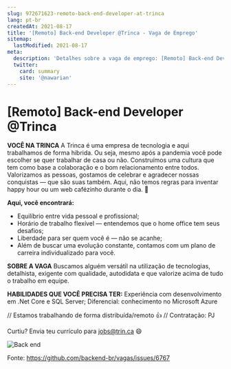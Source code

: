```yaml
---
slug: 972671623-remoto-back-end-developer-at-trinca
lang: pt-br
createdAt: 2021-08-17
title: '[Remoto] Back-end Developer @Trinca - Vaga de Emprego'
sitemap:
  lastModified: 2021-08-17
meta:
  description: 'Detalhes sobre a vaga de emprego: [Remoto] Back-end Developer @Trinca'
  twitter:
    card: summary
    site: '@nawarian'
---
```


# [Remoto] Back-end Developer @Trinca

**VOCÊ NA TRINCA**
A Trinca é uma empresa de tecnologia e aqui trabalhamos de forma hibrida. Ou seja, mesmo após a pandemia você pode escolher se quer trabalhar de casa ou não. Construímos uma cultura que tem como base a colaboração e o bom relacionamento entre todos.
Valorizamos as pessoas, gostamos de celebrar e agradecer nossas conquistas — que são suas também. Aqui, não temos regras para inventar happy hour ou um web cafézinho durante o dia. 🖤

**Aqui, você encontrará:**

- Equilíbrio entre vida pessoal e profissional;
- Horário de trabalho flexível — entendemos que o home office tem seus desafios;
- Liberdade para ser quem você é — não se acanhe;
- Além de buscar uma evolução constante, contamos com um plano de carreira individualizado para você.

**SOBRE A VAGA**
Buscamos alguém versátil na utilização de tecnologias, detalhista, exigente com qualidade, autodidata e que valorize acima de tudo o trabalho em equipe.

**HABILIDADES QUE VOCÊ PRECISA TER:**
Experiência com desenvolvimento em .Net Core e SQL Server;
Diferencial: conhecimento no Microsoft Azure

// Estamos trabalhando de forma distribuída/remoto 👍
// Contratação: PJ

Curtiu? Envia teu currículo para jobs@trin.ca 😄

![Back end](https://user-images.githubusercontent.com/66493175/129731073-66165267-af4e-4025-9ddb-d3ad06b77d71.png)



Fonte: https://github.com/backend-br/vagas/issues/6767